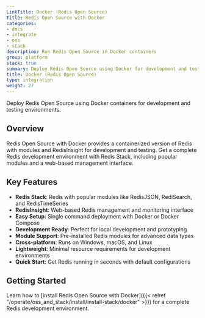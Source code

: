 ```yaml
---
LinkTitle: Docker (Redis Open Source)
Title: Redis Open Source with Docker
categories:
- docs
- integrate
- oss
- stack
description: Run Redis Open Source in Docker containers
group: platform
stack: true
summary: Deploy Redis Open Source using Docker for development and testing environments.
title: Docker (Redis Open Source)
type: integration
weight: 27
---
```


Deploy Redis Open Source using Docker containers for development and testing environments.

## Overview

Redis Open Source with Docker provides a containerized version of Redis with modules and RedisInsight for development and testing. Get a complete Redis development environment with Redis Stack, including popular modules and a web-based management interface.

## Key Features

- **Redis Stack**: Redis with popular modules like RedisJSON, RediSearch, and RedisTimeSeries
- **RedisInsight**: Web-based Redis management and monitoring interface
- **Easy Setup**: Single command deployment with Docker or Docker Compose
- **Development Ready**: Perfect for local development and prototyping
- **Module Support**: Pre-installed Redis modules for advanced data types
- **Cross-platform**: Runs on Windows, macOS, and Linux
- **Lightweight**: Minimal resource requirements for development environments
- **Quick Start**: Get Redis running in seconds with default configurations

## Getting Started

Learn how to [install Redis Open Source with Docker]({{< relref "/operate/oss_and_stack/install/install-stack/docker" >}}) for a complete Redis development environment.

